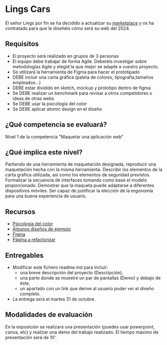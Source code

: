 # Lings Cars
El señor Lings por fin se ha decidido a actualizar su [marketplace](https://www.lingscars.com/) y os ha contratado para que le diseñéis cómo será su web del 2024.

## Requisitos
* El proyecto será realizado en grupos de 3 personas
* El equipo debe trabajar de forma Agile. Deberéis investigar sobre metodologías Agile y elegid la que mejor se adapte a vuestro proyecto.
* Se utilizará la herramienta de Figma para hacer el prototipado
* DEBE incluir una carta gráfica (paleta de colores, tipografía,tamaños empleados…)
* DEBE estar dividido en sketch, mockup y prototipo dentro de figma
* Se DEBE realizar un benchmark para revisar a otros competidores o ideas de otras webs
* Se DEBE usar la psicología del color
* Se DEBE aplicar atomic design en el diseño

## ¿Qué competencia se evaluará?

Nivel 1 de la competencia "Maquetar una aplicación web"

## ¿Qué implica este nivel?

Partiendo de una herramienta de maquetación designada, reproducir una maquetación hecha con la misma herramienta. Describir los elementos de la carta gráfica utilizada, así como los elementos de seguridad previstos. Formalizar la secuencia de interfaces tomando como base el modelo proporcionado. Demostrar que la maqueta puede adaptarse a diferentes dispositivos móviles. Ser capaz de justificar la elección de la ergonomía para una buena experiencia de usuario.


## Recursos
* [Psicologia del color](https://static.wixstatic.com/media/23a47e_6882e9fa04a643798c8bd8824d0564d2~mv2.png/v1/fill/w_667,h_1000,al_c,q_90,usm_0.66_1.00_0.01/23a47e_6882e9fa04a643798c8bd8824d0564d2~mv2.png)
* [Algunos diseños de ejemplo](https://dribbble.com/tags/car-rental-website)
* [Figma](https://www.figma.com/)
* [Página a refactorizar](https://www.lingscars.com/)

## Entregables
* Modificar este fichero readme.md para incluir:
  - una breve descripción del proyecto (Descripción),
  - una parte donde se muestre un par de pantallas (Demo) y debajo de éste,
  - un apartado con un link que derive al usuario poder ver el diseño completo.
* La entrega será el martes 31 de octubre.

## Modalidades de evaluación

En la exposición se realizará una presentación (puedes usar powerpoint, canva, etc) y realizar una demo del trabajo realizado. El tiempo máximo de presentación será de 10'.


